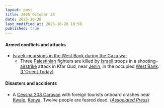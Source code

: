 ```yaml
---
layout: post
title: 2025 October 28
date: 2025-10-28
last_modified_at: 2025-10-28 10:50
published: true
---
```



#### Armed conflicts and attacks

* [Israeli incursions in the West Bank during the Gaza war](https://en.wikipedia.org/wiki/Israeli_incursions_in_the_West_Bank_during_the_Gaza_war "Israeli incursions in the West Bank during the Gaza war")
  * Three [Palestinian](https://en.wikipedia.org/wiki/Palestinians "Palestinians") fighters are killed by [Israeli](https://en.wikipedia.org/wiki/Israel "Israel") troops in a shooting–[airstrike](https://en.wikipedia.org/wiki/Airstrike "Airstrike") attack in Kfar Qud, near [Jenin](https://en.wikipedia.org/wiki/Jenin "Jenin"), in the occupied [West Bank](https://en.wikipedia.org/wiki/West_Bank "West Bank"). [(L'Orient Today)](https://today.lorientlejour.com/article/1482763/israel-police-say-3-palestinians-killed-in-raid-near-jenin.html)

#### Disasters and accidents

* A [Cessna 208 Caravan](https://en.wikipedia.org/wiki/Cessna_208_Caravan "Cessna 208 Caravan") with foreign tourists onboard crashes near [Kwale](https://en.wikipedia.org/wiki/Kwale "Kwale"), [Kenya](https://en.wikipedia.org/wiki/Kenya "Kenya"). Twelve people are feared dead. [(*Associated Press*)](https://apnews.com/article/kenya-plane-crash-kwale-tourism-maasai-mara-20f6c5fa0a77a70af475844d0d42bd18)
